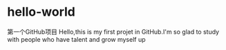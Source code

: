 # hello-world
第一个GitHub项目
Hello,this is my first projet in GitHub.I'm so glad to study with people who have talent and grow myself up
